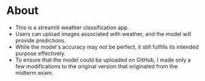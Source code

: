 # About
- This is a streamlit weather classification app. 
- Users can upload images associated with weather, and the model will provide predictions. 
- While the model's accuracy may not be perfect, it still fulfills its intended purpose effectively.
- To ensure that the model could be uploaded on GitHub, I made only a few modifications to the original version that originated from the midterm exam.

